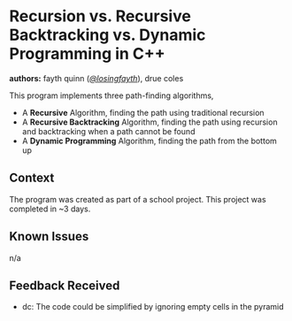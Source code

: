 # Recursion vs. Recursive Backtracking vs. Dynamic Programming in C++
**authors:** fayth quinn ([*@losingfayth*](https://github.com/losingfayth)), drue coles

This program implements three path-finding algorithms,
 * A **Recursive** Algorithm, finding the path using traditional recursion
 * A **Recursive Backtracking** Algorithm, finding the path using recursion and backtracking when a path cannot be found
 * A **Dynamic Programming** Algorithm, finding the path from the bottom up


## Context
The program was created as part of a school project. This project was completed in ~3 days.

## Known Issues
n/a

## Feedback Received

* dc: The code could be simplified by ignoring empty cells in the pyramid